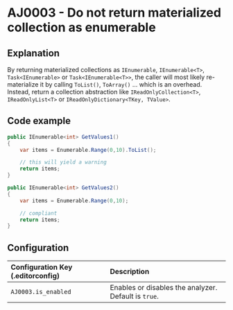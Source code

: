 # AJ0003 - Do not return materialized collection as enumerable

## Explanation

By returning materialized collections as `IEnumerable`, `IEnumerable<T>`, `Task<IEnumerable>` or `Task<IEnumerable<T>>`,
the caller will most likely re-materialize it by calling `ToList()`, `ToArray()` ... which is an overhead. Instead,
return a collection abstraction like `IReadOnlyCollection<T>`, `IReadOnlyList<T>` or
`IReadOnlyDictionary<TKey, TValue>`.

## Code example

````csharp
public IEnumerable<int> GetValues1()
{
    var items = Enumerable.Range(0,10).ToList();

    // this will yield a warning
    return items;
}

public IEnumerable<int> GetValues2()
{
    var items = Enumerable.Range(0,10);

    // compliant
    return items;
}

````

## Configuration

| Configuration Key (.editorconfig) | Description                                          |
|:----------------------------------|:-----------------------------------------------------|
| `AJ0003.is_enabled`               | Enables or disables the analyzer. Default is `true`. |

